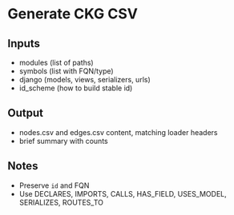# Generate CKG CSV

## Inputs
- modules (list of paths)
- symbols (list with FQN/type)
- django (models, views, serializers, urls)
- id_scheme (how to build stable id)

## Output
- nodes.csv and edges.csv content, matching loader headers
- brief summary with counts

## Notes
- Preserve `id` and FQN
- Use DECLARES, IMPORTS, CALLS, HAS_FIELD, USES_MODEL, SERIALIZES, ROUTES_TO
